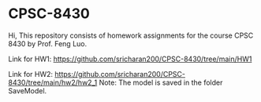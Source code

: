 # CPSC-8430

Hi, This repository consists of homework assignments for the course CPSC 8430 by Prof. Feng Luo.

Link for HW1: https://github.com/sricharan200/CPSC-8430/tree/main/HW1

Link for HW2: https://github.com/sricharan200/CPSC-8430/tree/main/hw2/hw2_1
Note: The model is saved in the folder SaveModel.
